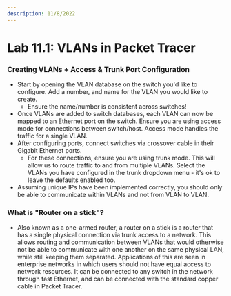 ```yaml
---
description: 11/8/2022
---
```


# Lab 11.1: VLANs in Packet Tracer

### Creating VLANs + Access & Trunk Port Configuration

* Start by opening the VLAN database on the switch you'd like to configure. Add a number, and name for the VLAN you would like to create.
  * Ensure the name/number is consistent across switches!
* Once VLANs are added to switch databases, each VLAN can now be mapped to an Ethernet port on the switch. Ensure you are using access mode for connections between switch/host. Access mode handles the traffic for a single VLAN.
* After configuring ports, connect switches via crossover cable in their Gigabit Ethernet ports.
  * For these connections, ensure you are using trunk mode. This will allow us to route traffic to and from multiple VLANs. Select the VLANs you have configured in the trunk dropdown menu - it's ok to leave the defaults enabled too.
* Assuming unique IPs have been implemented correctly, you should only be able to communicate within VLANs and not from VLAN to VLAN.&#x20;

### What is "Router on a stick"?

* Also known as a one-armed router, a router on a stick is a router that has a single physical connection via trunk access to a network. This allows routing and communication between VLANs that would otherwise not be able to communicate with one another on the same physical LAN, while still keeping them separated. Applications of this are seen in enterprise networks in which users should not have equal access to network resources. It can be connected to any switch in the network through fast Ethernet, and can be connected with the standard copper cable in Packet Tracer.
